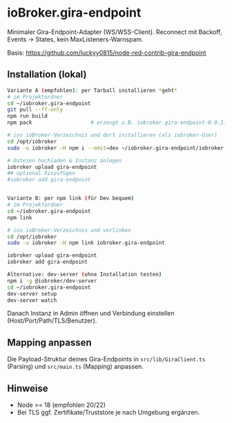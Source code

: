 # ioBroker.gira-endpoint

Minimaler Gira-Endpoint-Adapter (WS/WSS-Client). Reconnect mit Backoff, Events → States, kein MaxListeners-Warnspam.

Basis:
https://github.com/luckyy0815/node-red-contrib-gira-endpoint

## Installation (lokal)

```bash
Variante A (empfohlen): per Tarball installieren *geht*
# im Projektordner
cd ~/iobroker.gira-endpoint
git pull --ff-only
npm run build
npm pack                   # erzeugt z.B. iobroker.gira-endpoint-0.0.1.tgz

# ins ioBroker-Verzeichnis und dort installieren (als iobroker-User)
cd /opt/iobroker
sudo -u iobroker -H npm i --omit=dev ~/iobroker.gira-endpoint/iobroker.gira-endpoint-0.0.1.tgz

# Dateien hochladen & Instanz anlegen
iobroker upload gira-endpoint
## optional hinzufügen
#iobroker add gira-endpoint


Variante B: per npm link (für Dev bequem)
# im Projektordner
cd ~/iobroker.gira-endpoint
npm link

# ins ioBroker-Verzeichnis und verlinken
cd /opt/iobroker
sudo -u iobroker -H npm link iobroker.gira-endpoint

iobroker upload gira-endpoint
iobroker add gira-endpoint

Alternative: dev-server (ohne Installation testen)
npm i -g @iobroker/dev-server
cd ~/iobroker.gira-endpoint
dev-server setup
dev-server watch

```

Danach Instanz in Admin öffnen und Verbindung einstellen (Host/Port/Path/TLS/Benutzer).

## Mapping anpassen

Die Payload-Struktur deines Gira-Endpoints in `src/lib/GiraClient.ts` (Parsing) und `src/main.ts` (Mapping) anpassen.

## Hinweise

- Node >= 18 (empfohlen 20/22)
- Bei TLS ggf. Zertifikate/Truststore je nach Umgebung ergänzen.
